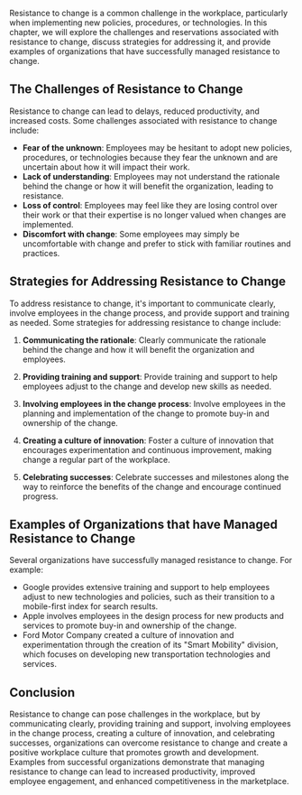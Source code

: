 
Resistance to change is a common challenge in the workplace, particularly when implementing new policies, procedures, or technologies. In this chapter, we will explore the challenges and reservations associated with resistance to change, discuss strategies for addressing it, and provide examples of organizations that have successfully managed resistance to change.

The Challenges of Resistance to Change
--------------------------------------

Resistance to change can lead to delays, reduced productivity, and increased costs. Some challenges associated with resistance to change include:

- **Fear of the unknown**: Employees may be hesitant to adopt new policies, procedures, or technologies because they fear the unknown and are uncertain about how it will impact their work.
- **Lack of understanding**: Employees may not understand the rationale behind the change or how it will benefit the organization, leading to resistance.
- **Loss of control**: Employees may feel like they are losing control over their work or that their expertise is no longer valued when changes are implemented.
- **Discomfort with change**: Some employees may simply be uncomfortable with change and prefer to stick with familiar routines and practices.

Strategies for Addressing Resistance to Change
----------------------------------------------

To address resistance to change, it's important to communicate clearly, involve employees in the change process, and provide support and training as needed. Some strategies for addressing resistance to change include:

1. **Communicating the rationale**: Clearly communicate the rationale behind the change and how it will benefit the organization and employees.

2. **Providing training and support**: Provide training and support to help employees adjust to the change and develop new skills as needed.

3. **Involving employees in the change process**: Involve employees in the planning and implementation of the change to promote buy-in and ownership of the change.

4. **Creating a culture of innovation**: Foster a culture of innovation that encourages experimentation and continuous improvement, making change a regular part of the workplace.

5. **Celebrating successes**: Celebrate successes and milestones along the way to reinforce the benefits of the change and encourage continued progress.

Examples of Organizations that have Managed Resistance to Change
----------------------------------------------------------------

Several organizations have successfully managed resistance to change. For example:

- Google provides extensive training and support to help employees adjust to new technologies and policies, such as their transition to a mobile-first index for search results.
- Apple involves employees in the design process for new products and services to promote buy-in and ownership of the change.
- Ford Motor Company created a culture of innovation and experimentation through the creation of its "Smart Mobility" division, which focuses on developing new transportation technologies and services.

Conclusion
----------

Resistance to change can pose challenges in the workplace, but by communicating clearly, providing training and support, involving employees in the change process, creating a culture of innovation, and celebrating successes, organizations can overcome resistance to change and create a positive workplace culture that promotes growth and development. Examples from successful organizations demonstrate that managing resistance to change can lead to increased productivity, improved employee engagement, and enhanced competitiveness in the marketplace.

